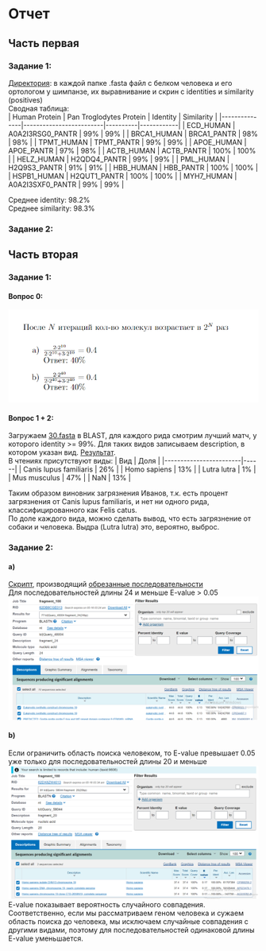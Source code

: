 # Отчет

## Часть первая

### Задание 1:
[Директория](proteins): в каждой папке .fasta файл с белком человека и его ортологом у шимпанзе, их выравнивание и скрин с identities и similarity (positives)  
Сводная таблица:  
| Human Protein | Pan Troglodytes Protein | Identity | Similarity |
|---------------|-------------------------|----------|------------|
| ECD_HUMAN     | A0A2I3RSG0_PANTR        | 99%      | 99%        |
| BRCA1_HUMAN   | BRCA1_PANTR             | 98%      | 98%        |
| TPMT_HUMAN    | TPMT_PANTR              | 99%      | 99%        |
| APOE_HUMAN    | APOE_PANTR              | 97%      | 98%        |
| ACTB_HUMAN    | ACTB_PANTR              | 100%     | 100%       |
| HELZ_HUMAN    | H2QDQ4_PANTR            | 99%      | 99%        |
| PML_HUMAN     | H2Q9S3_PANTR            | 91%      | 91%        |
| HBB_HUMAN     | HBB_PANTR               | 100%     | 100%       |
| HSPB1_HUMAN   | H2QUT1_PANTR            | 100%     | 100%       |
| MYH7_HUMAN    | A0A2I3SXF0_PANTR        | 99%      | 99%        | 

Среднее identity: 98.2%  
Среднее similarity: 98.3%

### Задание 2:

## Часть вторая
### Задание 1:
#### Вопрос 0:
![](pics/psr.png)  
#### Вопрос 1 + 2:
Загружаем [30.fasta](resources/30.fasta) в BLAST, для каждого рида смотрим лучший матч, у которого identity >= 99%. Для таких видов записываем description, в котором указан вид. [Результат](resources/reads.txt).  
В чтениях присутствуют виды:
| Вид                    | Доля |
|------------------------|------|
| Canis lupus familiaris | 26%  |
| Homo sapiens           | 13%  |
| Lutra lutra            | 1%   |
| Mus musculus           | 47%  |
| NaN                    | 13%  |  

Таким образом виновник загрязнения Иванов, т.к. есть процент загрязнения от Canis lupus familiaris, и нет ни одного рида, классифицированного как Felis catus.  
По доле каждого вида, можно сделать вывод, что есть загрязнение от собаки и человека. Выдра (Lutra lutra) это, вероятно, выброс.

### Задание 2:
#### a)
[Скрипт](resources/cut-sequence.py), производящий [обрезанные последовательности](resources/cut-sequences.fasta)  
Для последовательностей длины 24 и меньше E-value > 0.05  
![](pics/e-value.png)

#### b)
Если ограничить область поиска человеком, то E-value превышает 0.05 уже только для последовательностей длины 20 и меньше  
![](pics/e-value-human.png)  
E-value показывает вероятность случайного совпадения. Соответственно, если мы рассматриваем геном человека и сужаем область поиска до человека, мы исключаем случайные совпадения с другими видами, поэтому для последовательностей одинаковой длины E-value уменьшается.